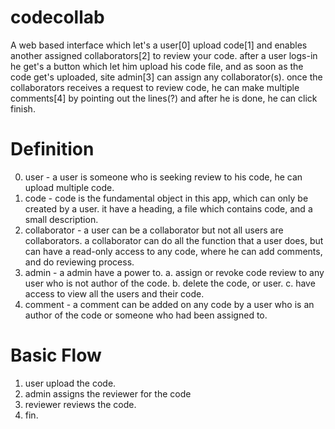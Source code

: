 # codecollab

A web based interface which let's a user[0] upload code[1] and enables another assigned collaborators[2] to review your code. after a user logs-in he get's a button which let him upload his code file,  and as soon as the code get's uploaded, site admin[3] can assign any collaborator(s). once the collaborators receives a request to review code, he can make multiple comments[4] by pointing out the lines(?) and after he is done, he can click finish.

# Definition

0. user - a user is someone who is seeking review to his code, he can upload multiple code.
1. code - code is the fundamental object in this app, which can only be created by a user. it have a heading, a file which contains code, and a small description.
2. collaborator - a user can be a collaborator but not all users are collaborators.
 a collaborator can do all the function that a user does, but can have a read-only access to any code, where he can add comments, and do reviewing process.
3. admin - a admin have a power to.
      a. assign or revoke code review to any user who is not author of the code.
      b. delete the code, or user.
      c. have access to view all the users and their code.
4. comment - a comment can be added on any code by a user who is an author of the code or someone who had been assigned to.

# Basic Flow

1. user upload the code.
2. admin assigns the reviewer for the code
3. reviewer reviews the code.
4. fin.
